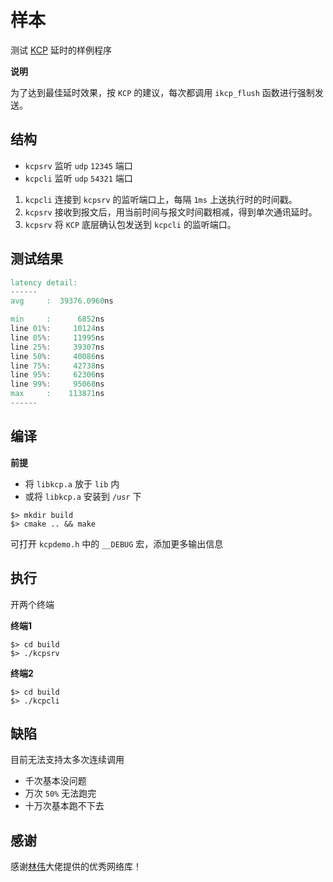# 样本

测试 [KCP](https://github.com/skywind3000/kcp/) 延时的样例程序

**说明**

为了达到最佳延时效果，按 `KCP` 的建议，每次都调用 `ikcp_flush` 函数进行强制发送。

## 结构

- `kcpsrv` 监听 `udp` `12345` 端口
- `kcpcli` 监听 `udp` `54321` 端口

1. `kcpcli` 连接到 `kcpsrv` 的监听端口上，每隔 `1ms` 上送执行时的时间戳。
2. `kcpsrv` 接收到报文后，用当前时间与报文时间戳相减，得到单次通讯延时。
3. `kcpsrv` 将 `KCP` 底层确认包发送到 `kcpcli` 的监听端口。

## 测试结果

```verilog
latency detail:
------
avg     :  39376.0960ns

min     :      6852ns
line 01%:     10124ns
line 05%:     11995ns
line 25%:     39307ns
line 50%:     40086ns
line 75%:     42738ns
line 95%:     62306ns
line 99%:     95068ns
max     :    113871ns
------
```

## 编译

**前提**

- 将 `libkcp.a` 放于 `lib` 内
- 或将 `libkcp.a` 安装到 `/usr` 下

```shell
$> mkdir build
$> cmake .. && make
```

可打开 `kcpdemo.h` 中的 `__DEBUG` 宏，添加更多输出信息

## 执行

开两个终端

**终端1**

```shell
$> cd build
$> ./kcpsrv
```

**终端2**

```shell
$> cd build
$> ./kcpcli
```

## 缺陷

目前无法支持太多次连续调用

- 千次基本没问题
- 万次 `50%` 无法跑完
- 十万次基本跑不下去

## 感谢

感谢[林伟](https://github.com/skywind3000/)大佬提供的优秀网络库！
